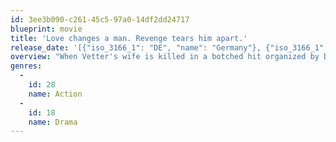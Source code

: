 ```yaml
---
id: 3ee3b090-c261-45c5-97a0-14df2dd24717
blueprint: movie
title: 'Love changes a man. Revenge tears him apart.'
release_date: '[{"iso_3166_1": "DE", "name": "Germany"}, {"iso_3166_1": "US", "name": "United States of America"}]'
overview: "When Vetter's wife is killed in a botched hit organized by Diablo, he seeks revenge against those responsible. But in the process, Vetter and Hicks have to fight their way up the chain to get to Diablo but it's easier said than done when all Vetter can focus on is revenge."
genres:
  -
    id: 28
    name: Action
  -
    id: 18
    name: Drama
---
```

